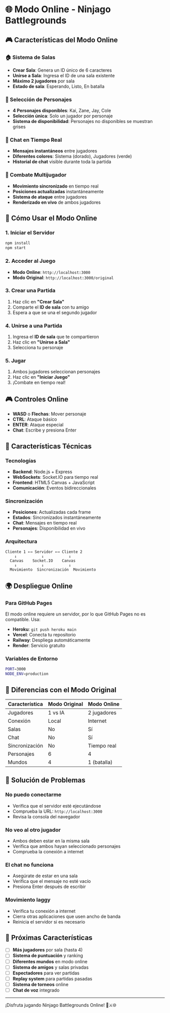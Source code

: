 # 🌐 Modo Online - Ninjago Battlegrounds

## 🎮 Características del Modo Online

### **🏠 Sistema de Salas**
- **Crear Sala**: Genera un ID único de 6 caracteres
- **Unirse a Sala**: Ingresa el ID de una sala existente
- **Máximo 2 jugadores** por sala
- **Estado de sala**: Esperando, Listo, En batalla

### **🥷 Selección de Personajes**
- **4 Personajes disponibles**: Kai, Zane, Jay, Cole
- **Selección única**: Solo un jugador por personaje
- **Sistema de disponibilidad**: Personajes no disponibles se muestran grises

### **💬 Chat en Tiempo Real**
- **Mensajes instantáneos** entre jugadores
- **Diferentes colores**: Sistema (dorado), Jugadores (verde)
- **Historial de chat** visible durante toda la partida

### **🎯 Combate Multijugador**
- **Movimiento sincronizado** en tiempo real
- **Posiciones actualizadas** instantáneamente
- **Sistema de ataque** entre jugadores
- **Renderizado en vivo** de ambos jugadores

## 🚀 Cómo Usar el Modo Online

### **1. Iniciar el Servidor**
```bash
npm install
npm start
```

### **2. Acceder al Juego**
- **Modo Online**: `http://localhost:3000`
- **Modo Original**: `http://localhost:3000/original`

### **3. Crear una Partida**
1. Haz clic en **"Crear Sala"**
2. Comparte el **ID de sala** con tu amigo
3. Espera a que se una el segundo jugador

### **4. Unirse a una Partida**
1. Ingresa el **ID de sala** que te compartieron
2. Haz clic en **"Unirse a Sala"**
3. Selecciona tu personaje

### **5. Jugar**
1. Ambos jugadores seleccionan personajes
2. Haz clic en **"Iniciar Juego"**
3. ¡Combate en tiempo real!

## 🎮 Controles Online

- **WASD** o **Flechas**: Mover personaje
- **CTRL**: Ataque básico
- **ENTER**: Ataque especial
- **Chat**: Escribe y presiona Enter

## 🔧 Características Técnicas

### **Tecnologías**
- **Backend**: Node.js + Express
- **WebSockets**: Socket.IO para tiempo real
- **Frontend**: HTML5 Canvas + JavaScript
- **Comunicación**: Eventos bidireccionales

### **Sincronización**
- **Posiciones**: Actualizadas cada frame
- **Estados**: Sincronizados instantáneamente
- **Chat**: Mensajes en tiempo real
- **Personajes**: Disponibilidad en vivo

### **Arquitectura**
```
Cliente 1 ←→ Servidor ←→ Cliente 2
    ↓           ↓           ↓
  Canvas    Socket.IO    Canvas
    ↓           ↓           ↓
  Movimiento  Sincronización  Movimiento
```

## 🌍 Despliegue Online

### **Para GitHub Pages**
El modo online requiere un servidor, por lo que GitHub Pages no es compatible. Usa:

- **Heroku**: `git push heroku main`
- **Vercel**: Conecta tu repositorio
- **Railway**: Despliega automáticamente
- **Render**: Servicio gratuito

### **Variables de Entorno**
```bash
PORT=3000
NODE_ENV=production
```

## 🎯 Diferencias con el Modo Original

| Característica | Modo Original | Modo Online |
|----------------|---------------|-------------|
| Jugadores | 1 vs IA | 2 jugadores |
| Conexión | Local | Internet |
| Salas | No | Sí |
| Chat | No | Sí |
| Sincronización | No | Tiempo real |
| Personajes | 6 | 4 |
| Mundos | 4 | 1 (batalla) |

## 🐛 Solución de Problemas

### **No puedo conectarme**
- Verifica que el servidor esté ejecutándose
- Comprueba la URL: `http://localhost:3000`
- Revisa la consola del navegador

### **No veo al otro jugador**
- Ambos deben estar en la misma sala
- Verifica que ambos hayan seleccionado personajes
- Comprueba la conexión a internet

### **El chat no funciona**
- Asegúrate de estar en una sala
- Verifica que el mensaje no esté vacío
- Presiona Enter después de escribir

### **Movimiento laggy**
- Verifica tu conexión a internet
- Cierra otras aplicaciones que usen ancho de banda
- Reinicia el servidor si es necesario

## 🚀 Próximas Características

- [ ] **Más jugadores** por sala (hasta 4)
- [ ] **Sistema de puntuación** y ranking
- [ ] **Diferentes mundos** en modo online
- [ ] **Sistema de amigos** y salas privadas
- [ ] **Espectadores** para ver partidas
- [ ] **Replay system** para partidas pasadas
- [ ] **Sistema de torneos** online
- [ ] **Chat de voz** integrado

---

¡Disfruta jugando Ninjago Battlegrounds Online! 🥷⚔️🌐
